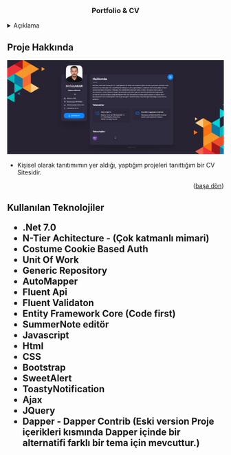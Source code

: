 <a name="readme-top"></a>





<!-- PROJECT LOGO -->
<br />

<div align="center">
  <h3 align="center">Portfolio & CV</h3>
</div>



<!-- TABLE OF CONTENTS -->
<details>
  <summary>Açıklama</summary>
  <ol>
    <li>
      <a href="#Proje-Hakkinda">Proje Hakkında</a>
    </li>
    <li>
      <a href="#teknolojiler">Kullanılan Teknolojiler </a>
    </li>
      </ol>
</details>



<!-- ABOUT THE PROJECT -->
<h2 id="Proje-Hakkinda"> Proje Hakkında </h2>

 <img src ="https://github.com/mberkayakardev/ResumePage/blob/master/%C4%B0%C3%A7erik/Resimler/img1.png?raw=true" >

 
 

* Kişisel olarak tanıtımımın yer aldığı, yaptığım projeleri tanıttığım bir CV Sitesidir.  

<p align="right">(<a href="#readme-top">başa dön</a>)</p>


<h2 id="teknolojiler"> Kullanılan Teknolojiler </id>

* .Net 7.0
* N-Tier Achitecture - (Çok katmanlı mimari)
* Costume Cookie Based Auth
* Unit Of Work
* Generic Repository
* AutoMapper
* Fluent Api
* Fluent Validaton
* Entity Framework Core (Code first)
* SummerNote editör
* Javascript
* Html  
* CSS  
* Bootstrap
* SweetAlert
* ToastyNotification
* Ajax
* JQuery
* Dapper - Dapper Contrib (Eski version Proje içerikleri kısmında Dapper içinde bir alternatifi farklı bir tema için mevcuttur.)
